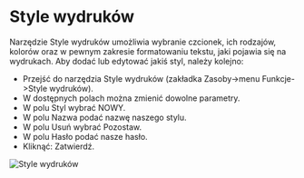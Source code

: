# Style wydruków

Narzędzie Style wydruków umożliwia wybranie czcionek, ich rodzajów, kolorów oraz w pewnym zakresie formatowaniu tekstu, jaki pojawia się na wydrukach. Aby dodać lub edytować jakiś styl, należy kolejno:

- Przejść do narzędzia Style wydruków (zakładka Zasoby->menu Funkcje->Style wydruków).
- W dostępnych polach można zmienić dowolne parametry.
- W polu Styl wybrać NOWY.
- W polu Nazwa podać nazwę naszego stylu.
- W polu Usuń wybrać Pozostaw.
- W polu Hasło podać nasze hasło.
- Kliknąć: Zatwierdź.

![Style wydruków](stylewydrukow.gif)